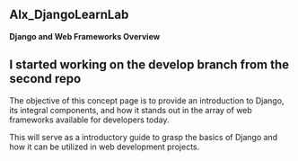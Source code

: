 ## Alx_DjangoLearnLab
**Django and Web Frameworks Overview**
## I started working on the develop branch from the second repo 

The objective of this concept page is to provide an introduction to Django, its integral components, and how it stands out in the array of web frameworks available for developers today. 


This will serve as a introductory guide to grasp the basics of Django and how it can be utilized in web development projects.

